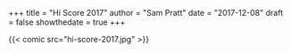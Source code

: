+++
title = "Hi Score 2017"
author = "Sam Pratt"
date = "2017-12-08"
draft = false
showthedate = true
+++

{{< comic src="hi-score-2017.jpg" >}}
